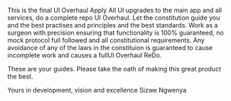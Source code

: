 This is the final UI Overhaul Apply All UI upgrades to the main app and all services, do a complete repo UI Overhaul. Let the constitution guide you and the best practises and 
principles and the best standards. Work as a surgeon with precision ensuring that functionality is 100% guaranteed, no mock protocol full followed and all 
constitutional requirements. Any avoidance of any of the laws in the constituion is guaranteed to cause incomplete work and causes a fullUI Overhaul ReDo. 

These are your guides.
Please take the oath of making this great product the best.

Yours in development, vision and excellence
Sizwe Ngwenya
